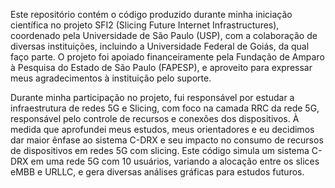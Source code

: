 Este repositório contém o código produzido durante minha iniciação científica no projeto SFI2 (Slicing Future Internet Infrastructures), coordenado pela Universidade de São Paulo (USP), com a colaboração de diversas instituições, incluindo a Universidade Federal de Goiás, da qual faço parte. O projeto foi apoiado financeiramente pela Fundação de Amparo à Pesquisa do Estado de São Paulo (FAPESP), e aproveito para expressar meus agradecimentos à instituição pelo suporte.

Durante minha participação no projeto, fui responsável por estudar a infraestrutura de redes 5G e Slicing, com foco na camada RRC da rede 5G, responsável pelo controle de recursos e conexões dos dispositivos. À medida que aprofundei meus estudos, meus orientadores e eu decidimos dar maior ênfase ao sistema C-DRX e seu impacto no consumo de recursos de dispositivos em redes 5G com slicing. Este código simula um sistema C-DRX em uma rede 5G com 10 usuários, variando a alocação entre os slices eMBB e URLLC, e gera diversas análises gráficas para estudos futuros.
